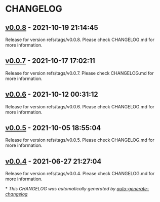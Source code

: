 # CHANGELOG

## [v0.0.8](https://github.com/tomarv2/terraform-aws-ecs/releases/tag/v0.0.8) - 2021-10-19 21:14:45

Release for version refs/tags/v0.0.8. Please check CHANGELOG.md for more information.

## [v0.0.7](https://github.com/tomarv2/terraform-aws-ecs/releases/tag/v0.0.7) - 2021-10-17 17:02:11

Release for version refs/tags/v0.0.7. Please check CHANGELOG.md for more information.

## [v0.0.6](https://github.com/tomarv2/terraform-aws-ecs/releases/tag/v0.0.6) - 2021-10-12 00:31:12

Release for version refs/tags/v0.0.6. Please check CHANGELOG.md for more information.

## [v0.0.5](https://github.com/tomarv2/terraform-aws-ecs/releases/tag/v0.0.5) - 2021-10-05 18:55:04

Release for version refs/tags/v0.0.5. Please check CHANGELOG.md for more information.

## [v0.0.4](https://github.com/tomarv2/terraform-aws-ecs/releases/tag/v0.0.4) - 2021-06-27 21:27:04

Release for version refs/tags/v0.0.4. Please check CHANGELOG.md for more information.

\* *This CHANGELOG was automatically generated by [auto-generate-changelog](https://github.com/BobAnkh/auto-generate-changelog)*
